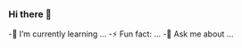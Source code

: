 ### Hi there 👋

<!--
**anthonygenovese/anthonygenovese** is a ✨ _special_ ✨ repository because its `README.md` (this file) appears on your GitHub profile.
bafybeibqwwwjttxevepk5eepznwueqj6woo57e5aeciunlmc4coc4s4kdq
Here are some ideas to get you started:

![This is a CSS Card Template Design](https://ipfs.io/ipfs/QmPG78CBCd3hyJPZPVu5bWYxUpbuwvXRoLXYzxgKGkPxkK?filename=png-card-layout.png "Image")
- 👯 I’m looking to collaborate on ...
- 🤔 I’m looking for help with ...
💬 Ask me about ...
- 📫 How to reach me: ...
- 😄 Pronouns: ...
-->
-🌱 I’m currently learning ...
-⚡ Fun fact: ...
-💬 Ask me about ...

